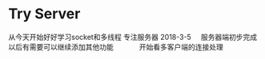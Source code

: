 # Try Server 
从今天开始好好学习socket和多线程
专注服务器
2018-3-5     服务器端初步完成以后有需要可以继续添加其他功能
             开始看多客户端的连接处理
